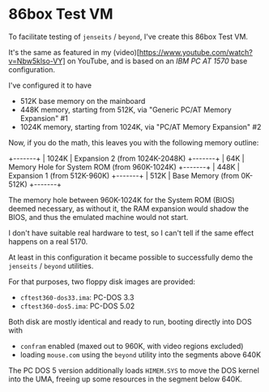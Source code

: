 # 86box Test VM

To facilitate testing of `jenseits` / `beyond`, I've create
this 86box Test VM.

It's the same as featured in my (video)[https://www.youtube.com/watch?v=Nbw5klso-VY] on YouTube, and is based on an *IBM PC AT 1570* base configuration.

I've configured it to have

-  512K base memory on the mainboard
-  448K memory, starting from 512K, via "Generic PC/AT Memory Expansion" #1
- 1024K memory, starting from 1024K, via "PC/AT Memory Expansion" #2

Now, if you do the math, this leaves you with the following memory outline:

 +-------+
 | 1024K | Expansion 2 (from 1024K-2048K)
 +-------+
 |   64K | Memory Hole for System ROM (from 960K-1024K)
 +-------+
 |  448K | Expansion 1 (from 512K-960K)
 +-------+
 |  512K | Base Memory (from 0K-512K)
 +-------+

The memory hole between 960K-1024K for the System ROM (BIOS)
deemed necessary, as without it, the RAM expansion would shadow
the BIOS, and thus the emulated machine would not start.

I don't have suitable real hardware to test, so I can't tell
if the same effect happens on a real 5170.

At least in this configuration it became possible to successfully
demo the `jenseits` / `beyond` utilities.

For that purposes, two floppy disk images are provided:

* `cftest360-dos33.ima`: PC-DOS 3.3
* `cftest360-dos5.ima`: PC-DOS 5.02

Both disk are mostly identical and ready to run, booting directly
into DOS with

* `confram` enabled (maxed out to 960K, with video regions excluded)
* loading `mouse.com` using the `beyond` utility into the segments above 640K

The PC DOS 5 version additionally loads `HIMEM.SYS` to move the DOS kernel
into the UMA, freeing up some resources in the segment below 640K.

